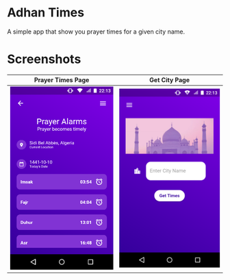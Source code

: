 # Adhan Times

A simple app that show you prayer times for a given city name.

# Screenshots
| Prayer Times Page | Get City Page |
| ------------- | ------------- |
|![get city page](https://github.com/MarouaneBouaricha/PrayerTimes/blob/master/capture1.png)  | ![prayer times page](https://github.com/MarouaneBouaricha/PrayerTimes/blob/master/capture2.png)  |



